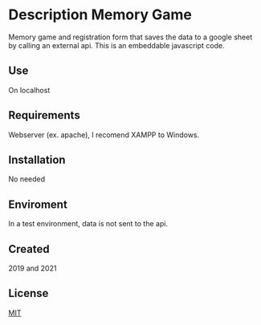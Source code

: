# Description Memory Game 

Memory game and registration form that saves the data to a google sheet by calling an external api. This is an embeddable javascript code.

## Use

On localhost

## Requirements

Webserver (ex. apache), I recomend XAMPP to Windows. 

## Installation

No needed

## Enviroment

In a test environment, data is not sent to the api.

## Created

2019 and 2021

## License
[MIT](https://choosealicense.com/licenses/mit/)
